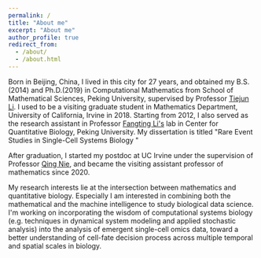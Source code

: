 ```yaml
---
permalink: /
title: "About me"
excerpt: "About me"
author_profile: true
redirect_from:
  - /about/
  - /about.html
---
```


Born in Beijing, China, I lived in this city for 27 years, and obtained my B.S.(2014) and Ph.D.(2019) in Computational Mathematics from School of Mathematical Sciences, Peking University, supervised by Professor [Tiejun Li](http://dsec.pku.edu.cn/~tieli/). I used to be a visiting graduate student in Mathematics Department, University of California, Irvine in 2018. Starting from 2012, I also served as the research assistant in Professor [Fangting Li's](https://www.researchgate.net/profile/Fangting_Li) lab in Center for Quantitative Biology, Peking University. My dissertation is titled "Rare Event Studies in Single-Cell Systems Biology "

After graduation, I started my postdoc at UC Irvine under the supervision of Professor [Qing Nie](https://faculty.sites.uci.edu/qnie/), and became the visiting assistant professor of mathematics since 2020.

My research interests lie at the intersection between mathematics and quantitative biology. Especially I am interested in combining both the mathematical and the machine intelligence to study biological data science. I'm working on incorporating the wisdom of computational systems biology (e.g. techniques in dynamical system modeling and applied stochastic analysis) into the analysis of emergent single-cell omics data, toward a better understanding of cell-fate decision process across multiple temporal and spatial scales in biology.

